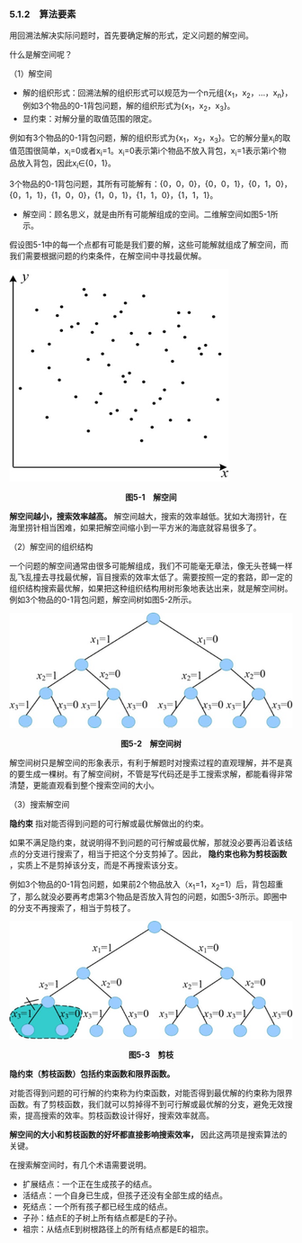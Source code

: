 ### 5.1.2　算法要素

用回溯法解决实际问题时，首先要确定解的形式，定义问题的解空间。

什么是解空间呢？

（1）解空间

+ 解的组织形式：回溯法解的组织形式可以规范为一个n元组{x<sub class="my_markdown">1</sub>，x<sub>2</sub>，…，x<sub class="my_markdown">n</sub>}，例如3个物品的0-1背包问题，解的组织形式为{x<sub class="my_markdown">1</sub>，x<sub>2</sub>，x<sub>3</sub>}。
+ 显约束：对解分量的取值范围的限定。

例如有3个物品的0-1背包问题，解的组织形式为{x<sub class="my_markdown">1</sub>，x<sub>2</sub>，x<sub>3</sub>}。它的解分量x<sub class="my_markdown">i</sub>的取值范围很简单，x<sub class="my_markdown">i</sub>=0或者x<sub class="my_markdown">i</sub>=1。x<sub class="my_markdown">i</sub>=0表示第i个物品不放入背包，x<sub class="my_markdown">i</sub>=1表示第i个物品放入背包，因此x<sub class="my_markdown">i</sub>∈{0，1}。

3个物品的0-1背包问题，其所有可能解有：{0，0，0}，{0，0，1}，{0，1，0}，{0，1，1}，{1，0，0}，{1，0，1}，{1，1，0}，{1，1，1}。

+ 解空间：顾名思义，就是由所有可能解组成的空间。二维解空间如图5-1所示。

假设图5-1中的每一个点都有可能是我们要的解，这些可能解就组成了解空间，而我们需要根据问题的约束条件，在解空间中寻找最优解。

![526.jpg](../images/526.jpg)
<center class="my_markdown"><b class="my_markdown">图5-1　解空间</b></center>

**解空间越小，搜索效率越高。** 解空间越大，搜索的效率越低。犹如大海捞针，在海里捞针相当困难，如果把解空间缩小到一平方米的海底就容易很多了。

（2）解空间的组织结构

一个问题的解空间通常由很多可能解组成，我们不可能毫无章法，像无头苍蝇一样乱飞乱撞去寻找最优解，盲目搜索的效率太低了。需要按照一定的套路，即一定的组织结构搜索最优解，如果把这种组织结构用树形象地表达出来，就是解空间树。例如3个物品的0-1背包问题，解空间树如图5-2所示。

![527.jpg](../images/527.jpg)
<center class="my_markdown"><b class="my_markdown">图5-2　解空间树</b></center>

解空间树只是解空间的形象表示，有利于解题时对搜索过程的直观理解，并不是真的要生成一棵树。有了解空间树，不管是写代码还是手工搜索求解，都能看得非常清楚，更能直观看到整个搜索空间的大小。

（3）搜索解空间

**隐约束** 指对能否得到问题的可行解或最优解做出的约束。

如果不满足隐约束，就说明得不到问题的可行解或最优解，那就没必要再沿着该结点的分支进行搜索了，相当于把这个分支剪掉了。因此， **隐约束也称为剪枝函数** ，实质上不是剪掉该分支，而是不再搜索该分支。

例如3个物品的0-1背包问题，如果前2个物品放入（x<sub class="my_markdown">1</sub>=1，x<sub>2</sub>=1）后，背包超重了，那么就没必要再考虑第3个物品是否放入背包的问题，如图5-3所示。即圈中的分支不再搜索了，相当于剪枝了。

![528.jpg](../images/528.jpg)
<center class="my_markdown"><b class="my_markdown">图5-3　剪枝</b></center>

**隐约束（剪枝函数）包括约束函数和限界函数。**

对能否得到问题的可行解的约束称为约束函数，对能否得到最优解的约束称为限界函数。有了剪枝函数，我们就可以剪掉得不到可行解或最优解的分支，避免无效搜索，提高搜索的效率。剪枝函数设计得好，搜索效率就高。

**解空间的大小和剪枝函数的好坏都直接影响搜索效率，** 因此这两项是搜索算法的关键。

在搜索解空间时，有几个术语需要说明。

+ 扩展结点：一个正在生成孩子的结点。
+ 活结点：一个自身已生成，但孩子还没有全部生成的结点。
+ 死结点：一个所有孩子都已经生成的结点。
+ 子孙：结点E的子树上所有结点都是E的子孙。
+ 祖宗：从结点E到树根路径上的所有结点都是E的祖宗。

